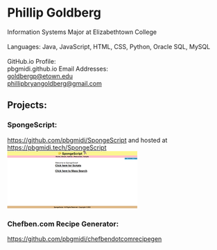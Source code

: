 # Phillip Goldberg
Information Systems Major at Elizabethtown College<br><br>Languages: Java, JavaScript, HTML, CSS, Python, Oracle SQL, MySQL<br><br>
GitHub.io Profile:<br> pbgmidi.github.io
Email Addresses:<br>
goldbergp@etown.edu<br>
phillipbryangoldberg@gmail.com

## Projects:
### SpongeScript:
https://github.com/pbgmidi/SpongeScript and hosted at https://pbgmidi.tech/SpongeScript<br>
<a href="https://pbgmidi.tech/SpongeScript"><img src="https://github.com/pbgmidi/SpongeScript/blob/main/imgs/spongescript-thumb.png"/></a>
<br>
### Chefben.com Recipe Generator:
https://github.com/pbgmidi/chefbendotcomrecipegen
